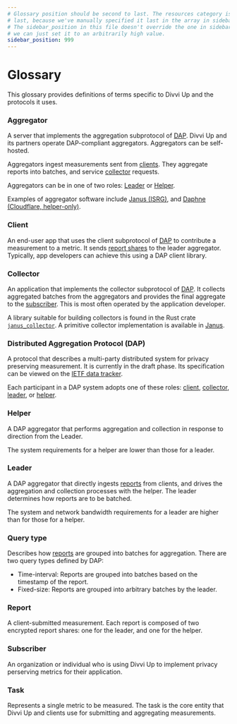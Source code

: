 ```yaml
---
# Glossary position should be second to last. The resources category is always
# last, because we've manually specified it last in the array in sidebars.js.
# The sidebar_position in this file doesn't override the one in sidebars.js, so
# we can just set it to an arbitrarily high value.
sidebar_position: 999
---
```


# Glossary

This glossary provides definitions of terms specific to Divvi Up and the
protocols it uses.

### Aggregator

A server that implements the aggregation subprotocol of
[DAP](#distributed-aggregation-protocol-dap). Divvi Up and its partners operate
DAP-compliant aggregators. Aggregators can be self-hosted.

Aggregators ingest measurements sent from [clients](#client). They aggregate
reports into batches, and service [collector](#collector) requests.

Aggregators can be in one of two roles: [Leader](#leader) or [Helper](#helper).

Examples of aggregator software include [Janus (ISRG)][janus], and [Daphne
(Cloudflare, helper-only)][daphne].

### Client

An end-user app that uses the client subprotocol of
[DAP](#distributed-aggregation-protocol-dap) to contribute a measurement to a
metric. It sends [report shares](#report) to the leader aggregator. Typically,
app developers can achieve this using a DAP client library.

### Collector

An application that implements the collector subprotocol of
[DAP](#distributed-aggregation-protocol-dap). It collects aggregated batches
from the aggregators and provides the final aggregate to the
[subscriber](#subscriber). This is most often operated by the application
developer.

A library suitable for building collectors is found in the Rust crate
[`janus_collector`][janus_collector]. A primitive collector implementation is
available in [Janus][collect.rs].

### Distributed Aggregation Protocol (DAP)

A protocol that describes a multi-party distributed system for privacy
preserving measurement. It is currently in the draft phase. Its specification
can be viewed on the [IETF data tracker][DAP].

Each participant in a DAP system adopts one of these roles: [client](#client),
[collector](#collector), [leader](#leader), or [helper](#helper).

### Helper

A DAP aggregator that performs aggregation and collection in response to
direction from the Leader.

The system requirements for a helper are lower than those for a leader.

### Leader

A DAP aggregator that directly ingests [reports](#report) from clients, and
drives the aggregation and collection processes with the helper. The leader
determines how reports are to be batched.

The system and network bandwidth requirements for a leader are higher than for
those for a helper.

### Query type

Describes how [reports](#report) are grouped into batches for aggregation. There
are two query types defined by DAP:

- Time-interval: Reports are grouped into batches based on the timestamp of the
  report.
- Fixed-size: Reports are grouped into arbitrary batches by the leader.

### Report

A client-submitted measurement. Each report is composed of two encrypted report
shares: one for the leader, and one for the helper.

### Subscriber

An organization or individual who is using Divvi Up to implement privacy
perserving metrics for their application.

### Task

Represents a single metric to be measured. The task is the core entity that
Divvi Up and clients use for submitting and aggregating measurements.

[janus]: https://github.com/divviup/janus
[daphne]: https://github.com/cloudflare/daphne
[janus_collector]: https://docs.rs/janus_collector/latest/janus_collector/
[collect.rs]:
  https://github.com/divviup/janus/blob/main/tools/src/bin/collect.rs
[DAP]: https://datatracker.ietf.org/doc/draft-ietf-ppm-dap/
